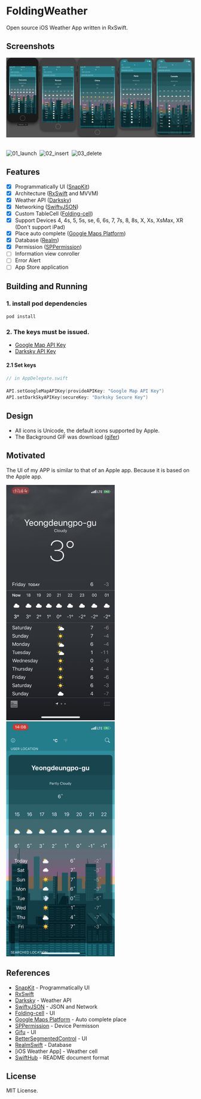 # FoldingWeather

Open source iOS Weather App written in RxSwift.

## Screenshots

<img alt="simulator_iphone" src="/References/Simulators.png" width="870">&nbsp;

<img alt="01_launch" src="/References/1.launch.gif?raw=true" width="290">&nbsp;
<img alt="02_insert" src="/References/2.insert.gif?raw=true" width="290">&nbsp;
<img alt="03_delete" src="/References/3.delete.gif?raw=true" width="290">&nbsp;

## Features
- [x] Programmatically UI ([SnapKit](https://github.com/SnapKit/SnapKit))
- [x] Architecture ([RxSwift](https://github.com/ReactiveX/RxSwift) and MVVM)
- [x] Weather API ([Darksky](https://darksky.net))
- [x] Networking ([SwiftyJSON](https://github.com/SwiftyJSON/SwiftyJSON))
- [x] Custom TableCell ([Folding-cell](https://github.com/Ramotion/folding-cell))
- [x] Support Devices 4, 4s, 5, 5s, se, 6, 6s, 7, 7s, 8, 8s, X, Xs, XsMax, XR (Don't support iPad)
- [x] Place auto complete ([Google Maps Platform](https://developers.google.com/places/ios-sdk/start))
- [x] Database ([Realm](https://realm.io/kr/docs/swift/latest/))
- [x] Permission ([SPPermission](https://github.com/IvanVorobei/SPPermission))
- [ ] Information view conroller  
- [ ] Error Alert
- [ ] App Store application

## Building and Running
### 1. install pod dependencies
```sh
pod install
```
### 2. The keys must be issued.
* [Google Map API Key](https://console.cloud.google.com/)
* [Darksky API Key](https://darksky.net/dev)

#### 2.1 Set keys
```swift
// in AppDelegate.swift

API.setGoogleMapAPIKey(provideAPIKey: "Google Map API Key")
API.setDarkSkyAPIKey(secureKey: "Darksky Secure Key")
```

## Design
* All icons is Unicode, the default icons supported by Apple.
* The Background GIF was download ([gifer](https://gifer.com/en))

## Motivated
The UI of my APP is similar to that of an Apple app.
Because it is based on the Apple app.

<img alt="Apple_App" src="/References/AppleWeatherApp.jpg?raw=true" width="290">&nbsp;
<img alt="My_App" src="/References/MyWeatherApp.png?raw=true" width="290">&nbsp;

## References
* [SnapKit](https://github.com/SnapKit/SnapKit) - Programmatically UI
* [RxSwift](https://github.com/ReactiveX/RxSwift)
* [Darksky](https://darksky.net) - Weather API
* [SwiftyJSON](https://github.com/SwiftyJSON/SwiftyJSON) - JSON and Network
* [Folding-cell](https://github.com/Ramotion/folding-cell) - UI
* [Google Maps Platform](https://developers.google.com/places/ios-sdk/start) - Auto complete place
* [SPPermission](https://github.com/IvanVorobei/SPPermission) - Device Permisson
* [Gifu](https://github.com/kaishin/Gifu) - UI
* [BetterSegmentedControl](https://github.com/gmarm/BetterSegmentedControl) - UI
* [RealmSwift](https://realm.io/kr/docs/swift/latest/) - Database
* [iOS Weather App] - Weather cell
* [SwiftHub](https://github.com/khoren93/SwiftHub) - README document format 
## License
MIT License.
